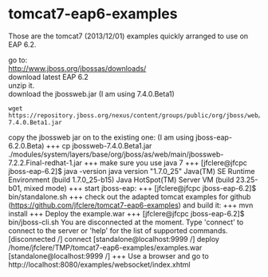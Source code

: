 tomcat7-eap6-examples
=====================
Those are the tomcat7 (2013/12/01) examples quickly arranged to use on EAP 6.2.

go to:  
http://www.jboss.org/jbossas/downloads/  
download latest EAP 6.2  
unzip it.  
download the jbossweb.jar (I am using 7.4.0.Beta1)  
```Shell
wget https://repository.jboss.org/nexus/content/groups/public/org/jboss/web/jbossweb/7.4.0.Beta1/jbossweb-7.4.0.Beta1.jar
```
copy the jbossweb jar on to the existing one: (I am using jboss-eap-6.2.0.Beta)
+++
cp jbossweb-7.4.0.Beta1.jar ./modules/system/layers/base/org/jboss/as/web/main/jbossweb-7.2.2.Final-redhat-1.jar
+++
make sure you use java 7
+++
[jfclere@jfcpc jboss-eap-6.2]$ java -version
java version "1.7.0_25"
Java(TM) SE Runtime Environment (build 1.7.0_25-b15)
Java HotSpot(TM) Server VM (build 23.25-b01, mixed mode)
+++
start jboss-eap:
+++
[jfclere@jfcpc jboss-eap-6.2]$ bin/standalone.sh 
+++
check out the adapted tomcat examples for github (https://github.com/jfclere/tomcat7-eap6-examples)
and build it:
+++
mvn install
+++
Deploy the example.war
+++
[jfclere@jfcpc jboss-eap-6.2]$ bin/jboss-cli.sh 
You are disconnected at the moment. Type 'connect' to connect to the server or 'help' for the list of supported commands.
[disconnected /] connect
[standalone@localhost:9999 /] deploy /home/jfclere/TMP/tomcat7-eap6-examples/examples.war
[standalone@localhost:9999 /] 
+++
Use a browser and go to http://localhost:8080/examples/websocket/index.xhtml

